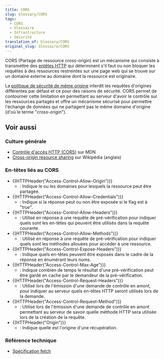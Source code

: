 ```yaml
---
title: CORS
slug: Glossary/CORS
tags:
  - CORS
  - Glossaire
  - Infrastructure
  - Sécurité
translation_of: Glossary/CORS
original_slug: Glossaire/CORS
---
```

CORS (Partage de ressource cross-origin) est un mécanisme qui consiste à transmettre des [entêtes HTTP](/fr/docs/HTTP/Headers) qui déterminent s'il faut ou non bloquer les requêtes à des ressources restreintes sur une page web qui se trouve sur un domaine externe au domaine dont la ressource est originaire.

La [politique de sécurité de même origine](/fr/docs/Web/JavaScript/Same_origin_policy_for_JavaScript) interdit les requêtes d'origines différentes par défaut et ce pour des raisons de sécurité.
CORS permet de contourner cette limitation en permettant au serveur d'avoir le contrôle sur les ressources partagés et offre un mécanisme sécurisé pour permettre l'échange de données qui ne partagent pas le même domaine d'origine (d'où le terme "_cross-origin_").

## Voir aussi

### Culture générale

- [Contrôle d'accès HTTP (CORS)](/fr/docs/HTTP/Access_control_CORS) sur MDN
- [Cross-origin resource sharing](https://en.wikipedia.org/wiki/Cross-origin_resource_sharing) sur Wikipédia (anglais)

### En-têtes liés au CORS

- {{HTTPHeader("Access-Control-Allow-Origin")}}
  - : Indique le ou les domaines pour lesquels la ressource peut être partagée.
- {{HTTPHeader("Access-Control-Allow-Credentials")}}
  - : Indique si la réponse peut ou non être exposée si le flag est à "_true_".
- {{HTTPHeader("Access-Control-Allow-Headers")}}
  - : Utilisé en réponse à une requête de pré-vérification pour indiquer quels sont les en-têtes qui peuvent être utilisés dans la requête courante.
- {{HTTPHeader("Access-Control-Allow-Methods")}}
  - : Utilisé en réponse à une requête de pré-vérification pour indiquer quels sont les méthodes allouées pour accéder à une ressource.
- {{HTTPHeader("Access-Control-Expose-Headers")}}
  - : Indique quels en-têtes peuvent être exposés dans le cadre de la réponse en énumérant leurs noms.
- {{HTTPHeader("Access-Control-Max-Age")}}
  - : Indique combien de temps le résultat d'une pré-vérification peut être gardé en cache par le demandeur de la pré-vérification.
- {{HTTPHeader("Access-Control-Request-Headers")}}
  - : Utilisé lors de l'émission d'une demande de contrôle en amont, pour indiquer au serveur quels en-têtes HTTP seront utilisés lors de la demande.
- {{HTTPHeader("Access-Control-Request-Method")}}
  - : Utilisé lors de l'émission d'une demande de contrôle en amont permettant au serveur de savoir quelle méthode HTTP sera utilisée lors de la création de la requête.
- {{HTTPHeader("Origin")}}
  - : Indique quelle est l'origine d'une récupération.

### Référence technique

- [Spécification fetch](https://fetch.spec.whatwg.org/#http-cors-protocol)
